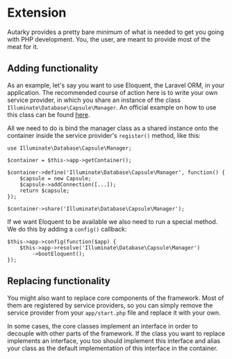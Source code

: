 # Extension

Autarky provides a pretty bare minimum of what is needed to get you going with PHP development. You, the user, are meant to provide most of the meat for it.

## Adding functionality

As an example, let's say you want to use Eloquent, the Laravel ORM, in your application. The recommended course of action here is to write your own service provider, in which you share an instance of the class `Illuminate\Database\Capsule\Manager`. An official example on how to use this class can be found [here](https://github.com/illuminate/database#usage-instructions).

All we need to do is bind the manager class as a shared instance onto the container inside the service provider's `register()` method, like this:

	use Illuminate\Database\Capsule\Manager;

	$container = $this->app->getContainer();

	$container->define('Illuminate\Database\Capsule\Manager', function() {
		$capsule = new Capsule;
		$capsule->addConnection([...]);
		return $capsule;
	});

	$container->share('Illuminate\Database\Capsule\Manager');

If we want Eloquent to be available we also need to run a special method. We do this by adding a `config()` callback:

	$this->app->config(function($app) {
		$this->app->resolve('Illuminate\Database\Capsule\Manager')
			->bootEloquent();
	});

## Replacing functionality

You might also want to replace core components of the framework. Most of them are registered by service providers, so you can simply remove the service provider from your `app/start.php` file and replace it with your own.

In some cases, the core classes implement an interface in order to decouple with other parts of the framework. If the class you want to replace implements an interface, you too should implement this interface and alias your class as the default implementation of this interface in the container.
